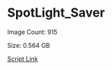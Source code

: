 # SpotLight_Saver

Image Count: 915

Size: 0.564 GB

[Script Link](https://github.com/liuyal/Archive/blob/master/Python/Utilities/Miscellaneous/spotlight_saver.py)